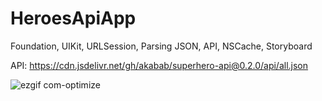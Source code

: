 # HeroesApiApp

Foundation, UIKit, URLSession, Parsing JSON, API, NSCache, Storyboard

API: https://cdn.jsdelivr.net/gh/akabab/superhero-api@0.2.0/api/all.json

![ezgif com-optimize](https://github.com/Kirilloao/HeroesApiApp/assets/106522858/b9e46d48-55c2-4b91-a1ef-bcd74c2493fc)
